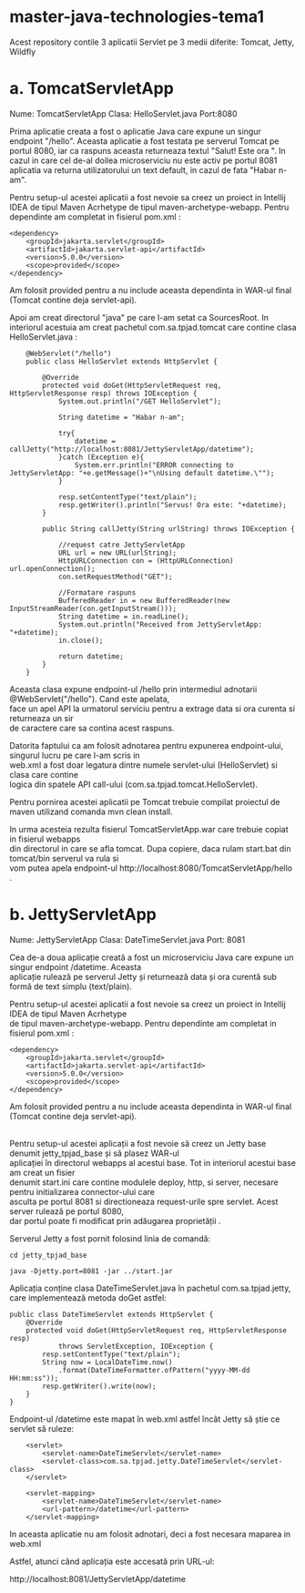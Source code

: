 # master-java-technologies-tema1

Acest repository contile 3 aplicatii Servlet pe 3 medii diferite: Tomcat, Jetty, Wildfly



# a. TomcatServletApp

Nume: TomcatServletApp
Clasa: HelloServlet.java
Port:8080

Prima aplicatie creata a fost o aplicatie Java care expune un singur endpoint "/hello". Aceasta aplicatie a fost testata pe serverul Tomcat pe portul 8080, iar ca raspuns aceasta returneaza textul "Salut! Este ora <data si ora curenta preluate din urmatorul microserviciu>". In cazul in care cel de-al doilea microserviciu nu este activ pe portul 8081 aplicatia va returna utilizatorului un text default, in cazul de fata "Habar n-am".

Pentru setup-ul acestei aplicatii a fost nevoie sa creez un proiect in Intellij IDEA de tipul Maven Acrhetype de tipul maven-archetype-webapp. Pentru dependinte am completat in fisierul pom.xml :

```
<dependency>
    <groupId>jakarta.servlet</groupId>
    <artifactId>jakarta.servlet-api</artifactId>
    <version>5.0.0</version>
    <scope>provided</scope>
</dependency>
```

Am folosit <scope>provided</scope> pentru a nu include aceasta dependinta in WAR-ul final (Tomcat contine deja servlet-api).

Apoi am creat directorul "java" pe care l-am setat ca SourcesRoot. In interiorul acestuia am creat pachetul com.sa.tpjad.tomcat care contine clasa HelloServlet.java :

```
    @WebServlet("/hello")
    public class HelloServlet extends HttpServlet {

        @Override
        protected void doGet(HttpServletRequest req, HttpServletResponse resp) throws IOException {
            System.out.println("/GET HelloServlet");

            String datetime = "Habar n-am";

            try{
                datetime = callJetty("http://localhost:8081/JettyServletApp/datetime");
            }catch (Exception e){
                System.err.println("ERROR connecting to JettyServletApp: "+e.getMessage()+"\nUsing default datetime.\"");
            }

            resp.setContentType("text/plain");
            resp.getWriter().println("Servus! Ora este: "+datetime);
        }

        public String callJetty(String urlString) throws IOException {

            //request catre JettyServletApp
            URL url = new URL(urlString);
            HttpURLConnection con = (HttpURLConnection) url.openConnection();
            con.setRequestMethod("GET");

            //Formatare raspuns
            BufferedReader in = new BufferedReader(new InputStreamReader(con.getInputStream()));
            String datetime = in.readLine();
            System.out.println("Received from JettyServletApp: "+datetime);
            in.close();

            return datetime;
        }
    }
```
Aceasta clasa expune endpoint-ul /hello prin intermediul adnotarii @WebServlet("/hello"). Cand este apelata, <br/> face un apel API la urmatorul serviciu pentru a extrage data si ora curenta si returneaza un sir <br/> de caractere care sa contina acest raspuns.

Datorita faptului ca am folosit adnotarea pentru expunerea endpoint-ului, singurul lucru pe care l-am scris in <br/> web.xml a fost doar legatura dintre numele servlet-ului (HelloServlet) si clasa care contine <br/> logica din spatele API call-ului (com.sa.tpjad.tomcat.HelloServlet).

Pentru pornirea acestei aplicatii pe Tomcat trebuie compilat proiectul de maven utilizand comanda mvn clean install. <br/> 

In urma acesteia rezulta fisierul TomcatServletApp.war care trebuie copiat in fisierul webapps <br/> din directorul in care se afla tomcat. Dupa copiere, daca rulam start.bat din tomcat/bin serverul va rula si <br/> vom putea apela endpoint-ul http://localhost:8080/TomcatServletApp/hello .



# b. JettyServletApp

Nume: JettyServletApp
Clasa: DateTimeServlet.java
Port: 8081

Cea de-a doua aplicație creată a fost un microserviciu Java care expune un singur endpoint /datetime. Aceasta <br/> aplicație rulează pe serverul Jetty și returnează data și ora curentă sub formă de text simplu (text/plain).

Pentru setup-ul acestei aplicatii a fost nevoie sa creez un proiect in Intellij IDEA de tipul Maven Acrhetype <br/> de tipul maven-archetype-webapp. Pentru dependinte am completat in fisierul pom.xml :
```
<dependency>
    <groupId>jakarta.servlet</groupId>
    <artifactId>jakarta.servlet-api</artifactId>
    <version>5.0.0</version>
    <scope>provided</scope>
</dependency>
```

Am folosit <scope>provided</scope> pentru a nu include aceasta dependinta in WAR-ul final (Tomcat contine deja servlet-api).

<br/>Pentru setup-ul acestei aplicații a fost nevoie să creez un Jetty base denumit jetty_tpjad_base și să plasez WAR-ul <br/> aplicației în directorul webapps al acestui base. Tot in interiorul acestui base am creat un fisier <br/> denumit start.ini care contine modulele deploy, http, si server, necesare pentru initializarea connector-ului care <br/> asculta pe portul 8081 si directioneaza request-urile spre servlet. Acest server rulează pe portul 8080, <br/> dar portul poate fi modificat prin adăugarea proprietății <port>.
    
Serverul Jetty a fost pornit folosind linia de comandă:

```cd jetty_tpjad_base```

```java -Djetty.port=8081 -jar ../start.jar```

Aplicația conține clasa DateTimeServlet.java în pachetul com.sa.tpjad.jetty, care implementează metoda doGet astfel:

```
public class DateTimeServlet extends HttpServlet {
    @Override
    protected void doGet(HttpServletRequest req, HttpServletResponse resp) 
            throws ServletException, IOException {
        resp.setContentType("text/plain");
        String now = LocalDateTime.now()
            .format(DateTimeFormatter.ofPattern("yyyy-MM-dd HH:mm:ss"));
        resp.getWriter().write(now);
    }
}
```

Endpoint-ul /datetime este mapat în web.xml astfel încât Jetty să știe ce servlet să ruleze:
```
    <servlet>
        <servlet-name>DateTimeServlet</servlet-name>
        <servlet-class>com.sa.tpjad.jetty.DateTimeServlet</servlet-class>
    </servlet>

    <servlet-mapping>
        <servlet-name>DateTimeServlet</servlet-name>
        <url-pattern>/datetime</url-pattern>
    </servlet-mapping>
```
In aceasta aplicatie nu am folosit adnotari, deci a fost necesara maparea in web.xml

Astfel, atunci când aplicația este accesată prin URL-ul:

http://localhost:8081/JettyServletApp/datetime





    

        
